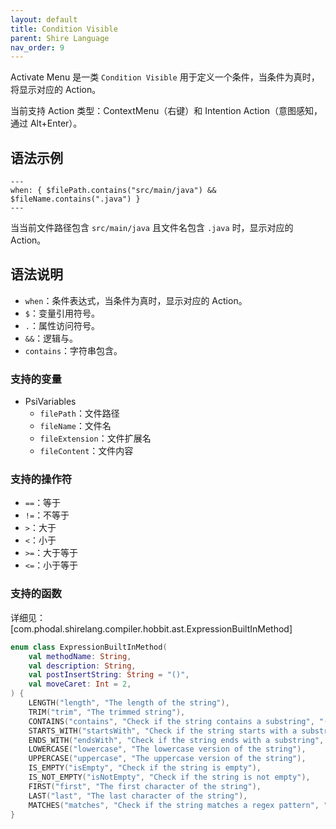 ```yaml
---
layout: default
title: Condition Visible
parent: Shire Language
nav_order: 9
---
```


Activate Menu 是一类 `Condition Visible` 用于定义一个条件，当条件为真时，将显示对应的 Action。

当前支持 Action 类型：ContextMenu（右键）和 Intention Action（意图感知，通过 Alt+Enter）。

## 语法示例

```shire
---
when: { $filePath.contains("src/main/java") && $fileName.contains(".java") }
---
```

当当前文件路径包含 `src/main/java` 且文件名包含 `.java` 时，显示对应的 Action。

## 语法说明

- `when`：条件表达式，当条件为真时，显示对应的 Action。
- `$`：变量引用符号。
- `.`：属性访问符号。
- `&&`：逻辑与。
- `contains`：字符串包含。

### 支持的变量

- PsiVariables
    - `filePath`：文件路径
    - `fileName`：文件名
    - `fileExtension`：文件扩展名
    - `fileContent`：文件内容

### 支持的操作符

- `==`：等于
- `!=`：不等于
- `>`：大于
- `<`：小于
- `>=`：大于等于
- `<=`：小于等于

### 支持的函数

详细见：[com.phodal.shirelang.compiler.hobbit.ast.ExpressionBuiltInMethod]

```Kotlin
enum class ExpressionBuiltInMethod(
    val methodName: String,
    val description: String,
    val postInsertString: String = "()",
    val moveCaret: Int = 2,
) {
    LENGTH("length", "The length of the string"),
    TRIM("trim", "The trimmed string"),
    CONTAINS("contains", "Check if the string contains a substring", "(\"\")", 2),
    STARTS_WITH("startsWith", "Check if the string starts with a substring", "(\"\")", 2),
    ENDS_WITH("endsWith", "Check if the string ends with a substring", "(\"\")", 2),
    LOWERCASE("lowercase", "The lowercase version of the string"),
    UPPERCASE("uppercase", "The uppercase version of the string"),
    IS_EMPTY("isEmpty", "Check if the string is empty"),
    IS_NOT_EMPTY("isNotEmpty", "Check if the string is not empty"),
    FIRST("first", "The first character of the string"),
    LAST("last", "The last character of the string"),
    MATCHES("matches", "Check if the string matches a regex pattern", "(\"//\")", 3);
}
```
